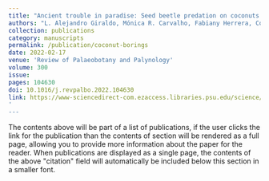 ```yaml
---
title: "Ancient trouble in paradise: Seed beetle predation on coconuts from middle–late Paleocene rainforests of Colombia"
authors: "L. Alejandro Giraldo, Mónica R. Carvalho, Fabiany Herrera, Conrad C. Labandeira"
collection: publications
category: manuscripts
permalink: /publication/coconut-borings
date: 2022-02-17
venue: 'Review of Palaeobotany and Palynology'
volume: 300
issue:
pages: 104630
doi: 10.1016/j.revpalbo.2022.104630
link: https://www-sciencedirect-com.ezaccess.libraries.psu.edu/science/article/pii/S0034666722000288?via%3Dihub
'
---
```

The contents above will be part of a list of publications, if the user clicks the link for the publication than the contents of section will be rendered as a full page, allowing you to provide more information about the paper for the reader. When publications are displayed as a single page, the contents of the above "citation" field will automatically be included below this section in a smaller font.
